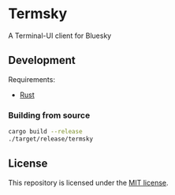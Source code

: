 # Termsky

A Terminal-UI client for Bluesky

## Development

Requirements:

- [Rust](https://www.rust-lang.org/tools/install/)

### Building from source

```bash
cargo build --release
./target/release/termsky
```

## License

This repository is licensed under the [MIT license](./LICENSE).
